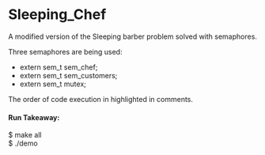 # Sleeping_Chef
A modified version of the Sleeping barber problem solved with semaphores.

Three semaphores are being used:  
+ extern sem_t sem_chef;  
+ extern sem_t sem_customers;  
+ extern sem_t mutex;    

The order of code execution in highlighted in comments.  

#### Run Takeaway:  
$ make all  
$ ./demo